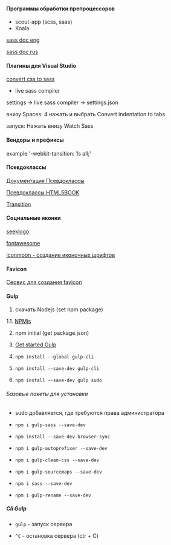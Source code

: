 #### Программы обработки препроцессоров

- scout-app (scss, saas)
- Koala

[sass doc eng](https://sass-lang.com/)

[sass doc rus](https://sass-scss.ru/documentation/)


#### Плагины для Visual Studio

[convert css to sass](https://jsonformatter.org/css-to-sass)

- live sass compiler

settings -> live sass compiler -> settings.json

внизу Spaces: 4 нажать и выбрать Convert indentation to tabs

запуск: Нажать внизу Watch Sass

#### Вендоры и префиксы

example '-webkit-tansition: 1s all;'

#### Псевдоклассы 

[Документация Псевдоклассы](https://webref.ru/css#pseudo-class)

[Псевдоклассы HTML5BOOK](https://html5book.ru/psevdoklassy/)

[Transition](https://webref.ru/css/transition)


#### Социальные иконки

[seeklogo](https://seeklogo.com/)

[fontawesome](https://fontawesome.com/)

[iconmoon - создание иконочных шрифтов](https://icomoon.io/app/#/select)

#### Favicon

[Сервис для создания favicon](https://pr-cy.ru/favicon/)

#### Gulp

1. скачать Nodejs (set npm package)

1.1. [NPMjs](https://www.npmjs.com/)

2. npm initial (get package.json)

3. [Get started Gulp](https://gulpjs.com/)

4. `npm install --global gulp-cli`

5. `npm install --save-dev gulp-cli`

6. `npm install --save-dev gulp sudo`

###### Базовые пакеты для установки

- sudo добавляется, где требуются права администратора

- `npm i gulp-sass --save-dev`

- `npm install --save-dev browser-sync`

- `npm i gulp-autoprefixer --save-dev`

- `npm i gulp-clean-css --save-dev`

- `npm i gulp-sourcemaps --save-dev`

-  `npm i sass --save-dev`

- `npm i gulp-rename --save-dev`


##### Cli Gulp

- `gulp` - запуск сервера

- `^C` - остановка сервера (ctr + C)